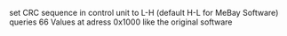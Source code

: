 set CRC sequence in control unit to L-H (default H-L for MeBay Software)
queries 66 Values at adress 0x1000 like the original software

